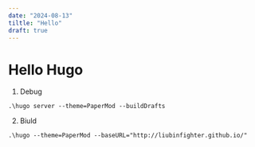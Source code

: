 ```yaml
---
date: "2024-08-13"
tiltle: "Hello"
draft: true
---
```


# Hello Hugo

1. Debug

```
.\hugo server --theme=PaperMod --buildDrafts
```

2. Biuld

```
.\hugo --theme=PaperMod --baseURL="http://liubinfighter.github.io/"
```
